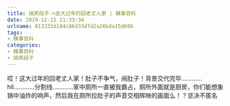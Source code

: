 ```yaml
---
title: 搞笑段子->这大过年的回老丈人家 | 糗事百科
date: 2019-12-15 21:33:34
urlname: 013333d184c86d33dfd2a26bda15db96
tags: 
- 糗事百科
categories:
- 糗事百科
- 搞笑段子
---
```

哎！这大过年的回老丈人家！肚子不争气，闹肚子！背景交代完毕…………hll…………分割线…………家中厕所一直被我霸占，厕所外面就是厨房，你们能想象锅中油炸的响声，然后我在厕所拉肚子的声音交相辉映的画面么！？坚决不匿名


